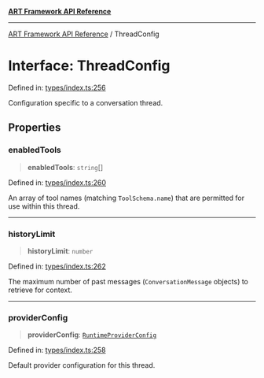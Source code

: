 [**ART Framework API Reference**](../README.md)

***

[ART Framework API Reference](../README.md) / ThreadConfig

# Interface: ThreadConfig

Defined in: [types/index.ts:256](https://github.com/hashangit/ART/blob/0c4f5068c86b5500db1290baa4792d44ebae7f9e/src/types/index.ts#L256)

Configuration specific to a conversation thread.

## Properties

### enabledTools

> **enabledTools**: `string`[]

Defined in: [types/index.ts:260](https://github.com/hashangit/ART/blob/0c4f5068c86b5500db1290baa4792d44ebae7f9e/src/types/index.ts#L260)

An array of tool names (matching `ToolSchema.name`) that are permitted for use within this thread.

***

### historyLimit

> **historyLimit**: `number`

Defined in: [types/index.ts:262](https://github.com/hashangit/ART/blob/0c4f5068c86b5500db1290baa4792d44ebae7f9e/src/types/index.ts#L262)

The maximum number of past messages (`ConversationMessage` objects) to retrieve for context.

***

### providerConfig

> **providerConfig**: [`RuntimeProviderConfig`](RuntimeProviderConfig.md)

Defined in: [types/index.ts:258](https://github.com/hashangit/ART/blob/0c4f5068c86b5500db1290baa4792d44ebae7f9e/src/types/index.ts#L258)

Default provider configuration for this thread.
